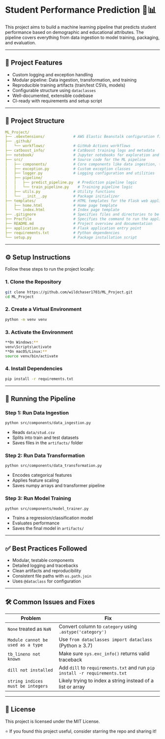 # Student Performance Prediction 🧠📊

This project aims to build a machine learning pipeline that predicts student performance based on demographic and educational attributes. The pipeline covers everything from data ingestion to model training, packaging, and evaluation.

---

## 🚀 Project Features

- Custom logging and exception handling
- Modular pipeline: Data ingestion, transformation, and training
- Reproducible training artifacts (train/test CSVs, models)
- Configurable structure using `dataclasses`
- Well-documented, extensible codebase
- CI-ready with requirements and setup script

---

## 📁 Project Structure

```yaml
ML_Project/
├── .ebextensions/             # AWS Elastic Beanstalk configuration files
├── .github/
│   └── workflows/             # GitHub Actions workflows
├── catboost_info/             # CatBoost training logs and metadata
├── notebook/                  # Jupyter notebooks for exploration and experimentation
├── src/                       # Source code for the ML pipeline
│   ├── components/            # Core components like data ingestion, transformation, and model training
│   ├── exception.py           # Custom exception classes
│   ├── logger.py              # Logging configuration and utilities
│   ├── pipeline/
│   │   ├── predict_pipeline.py  # Prediction pipeline logic
│   │   └── train_pipeline.py    # Training pipeline logic
│   ├── utils.py               # Utility functions
│   └── __init__.py            # Package initializer
├── templates/                 # HTML templates for the Flask web application
│   ├── home.html              # Home page template
│   └── index.html             # Index page template
├── .gitignore                 # Specifies files and directories to be ignored by Git
├── Procfile                   # Specifies the command to run the application on Heroku or similar platforms
├── README.md                  # Project overview and documentation
├── application.py             # Flask application entry point
├── requirements.txt           # Python dependencies
└── setup.py                   # Package installation script

```

---

## ⚙️ Setup Instructions

Follow these steps to run the project locally:

### 1. Clone the Repository
```bash
git clone https://github.com/wildchaser1703/ML_Project.git
cd ML_Project
```

### 2. Create a Virtual Environment
```bash
python -m venv venv
```

### 3. Activate the Environment
```bash
**On Windows:**
venv\Scripts\activate
**On macOS/Linux:**
source venv/bin/activate
```

### 4. Install Dependencies
```bash
pip install -r requirements.txt
```

---

## 🧪 Running the Pipeline
### Step 1: Run Data Ingestion
```bash
python src/components/data_ingestion.py
```
- Reads `data/stud.csv`
- Splits into train and test datasets
- Saves files in the `artifacts/` folder

### Step 2: Run Data Transformation
```bash
python src/components/data_transformation.py
```
- Encodes categorical features
- Applies feature scaling
- Saves numpy arrays and transformer pipeline

### Step 3: Run Model Training
```bash
python src/components/model_trainer.py
```
- Trains a regression/classification model
- Evaluates performance
- Saves the final model in `artifacts/`

---

## ✅ Best Practices Followed

- Modular, testable components
- Detailed logging and tracebacks
- Clean artifacts and reproducibility
- Consistent file paths with `os.path.join`
- Uses `@dataclass` for configuration

---

## 🛠 Common Issues and Fixes

| Problem | Fix |
|--------|-----|
| `None` treated as `NaN` | Convert column to `category` using `.astype('category')` |
| `Module cannot be used as a type` | Use `from dataclasses import dataclass` (Python ≥ 3.7) |
| `tb_lineno not known` | Make sure `sys.exc_info()` returns valid traceback |
| `dill not installed` | Add `dill` to `requirements.txt` and run `pip install -r requirements.txt` |
| `string indices must be integers` | Likely trying to index a string instead of a list or array |

---

## 📄 License
This project is licensed under the MIT License.

⭐ If you found this project useful, consider starring the repo and sharing it!






